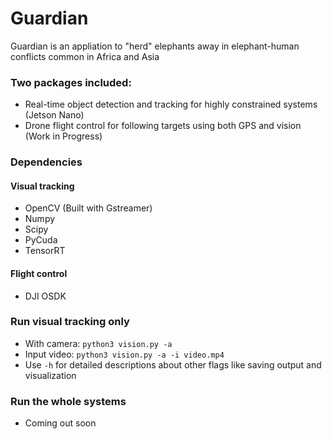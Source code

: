 # Guardian
Guardian is an appliation to "herd" elephants away in elephant-human conflicts common in Africa and Asia
### Two packages included:
- Real-time object detection and tracking for highly constrained systems (Jetson Nano)
- Drone flight control for following targets using both GPS and vision (Work in Progress)


### Dependencies
#### Visual tracking
- OpenCV (Built with Gstreamer)
- Numpy
- Scipy
- PyCuda
- TensorRT
#### Flight control
- DJI OSDK

### Run visual tracking only
- With camera: `python3 vision.py -a`
- Input video: `python3 vision.py -a -i video.mp4`
- Use `-h` for detailed descriptions about other flags like saving output and visualization
### Run the whole systems
- Coming out soon
